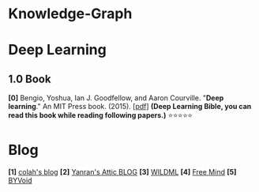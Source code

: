 # Knowledge-Graph
# Deep Learning


## 1.0 Book

**[0]** Bengio, Yoshua, Ian J. Goodfellow, and Aaron Courville. "**Deep learning**." An MIT Press book. (2015). [[pdf]](https://github.com/HFTrader/DeepLearningBook/raw/master/DeepLearningBook.pdf) **(Deep Learning Bible, you can read this book while reading following papers.)** :star::star::star::star::star:



# Blog

**[1]** [colah's blog](http://colah.github.io/)
**[2]** [Yanran's Attic BLOG](http://yanran.li/)
**[3]** [WILDML](http://www.wildml.com/)
**[4]** [Free Mind](http://freemind.pluskid.org/)
**[5]** [BYVoid](https://www.byvoid.com/)
